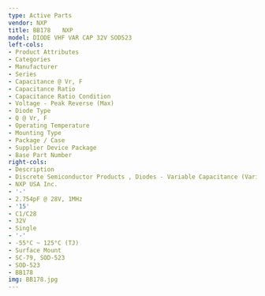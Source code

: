 ```yaml
---
type: Active Parts
vendor: NXP
title: BB178　　NXP
model: DIODE VHF VAR CAP 32V SOD523
left-cols:
- Product Attributes
- Categories
- Manufacturer
- Series
- Capacitance @ Vr, F
- Capacitance Ratio
- Capacitance Ratio Condition
- Voltage - Peak Reverse (Max)
- Diode Type
- Q @ Vr, F
- Operating Temperature
- Mounting Type
- Package / Case
- Supplier Device Package
- Base Part Number
right-cols:
- Description
- Discrete Semiconductor Products , Diodes - Variable Capacitance (Varicaps, Varactors)
- NXP USA Inc.
- '-'
- 2.754pF @ 28V, 1MHz
- '15'
- C1/C28
- 32V
- Single
- '-'
- -55°C ~ 125°C (TJ)
- Surface Mount
- SC-79, SOD-523
- SOD-523
- BB178
img: BB178.jpg
---
```

